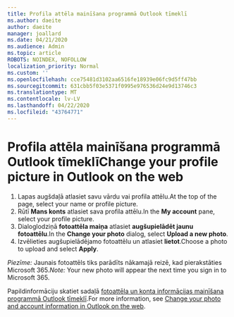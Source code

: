 ```yaml
---
title: Profila attēla mainīšana programmā Outlook tīmeklī
ms.author: daeite
author: daeite
manager: joallard
ms.date: 04/21/2020
ms.audience: Admin
ms.topic: article
ROBOTS: NOINDEX, NOFOLLOW
localization_priority: Normal
ms.custom: ''
ms.openlocfilehash: cce75481d3102aa6516fe18939e06fc9d5ff47bb
ms.sourcegitcommit: 631cbb5f03e5371f0995e976536d24e9d13746c3
ms.translationtype: MT
ms.contentlocale: lv-LV
ms.lasthandoff: 04/22/2020
ms.locfileid: "43764771"
---
```

# <a name="change-your-profile-picture-in-outlook-on-the-web"></a><span data-ttu-id="69a03-102">Profila attēla mainīšana programmā Outlook tīmeklī</span><span class="sxs-lookup"><span data-stu-id="69a03-102">Change your profile picture in Outlook on the web</span></span>

1. <span data-ttu-id="69a03-103">Lapas augšdaļā atlasiet savu vārdu vai profila attēlu.</span><span class="sxs-lookup"><span data-stu-id="69a03-103">At the top of the page, select your name or profile picture.</span></span>
1. <span data-ttu-id="69a03-104">Rūtī **Mans konts** atlasiet sava profila attēlu.</span><span class="sxs-lookup"><span data-stu-id="69a03-104">In the **My account** pane, select your profile picture.</span></span>
1. <span data-ttu-id="69a03-105">Dialoglodziņā **fotoattēla maiņa** atlasiet **augšupielādēt jaunu fotoattēlu**.</span><span class="sxs-lookup"><span data-stu-id="69a03-105">In the **Change your photo** dialog, select **Upload a new photo**.</span></span>
1. <span data-ttu-id="69a03-106">Izvēlieties augšupielādējamo fotoattēlu un atlasiet **lietot**.</span><span class="sxs-lookup"><span data-stu-id="69a03-106">Choose a photo to upload and select **Apply**.</span></span>

<span data-ttu-id="69a03-107">*Piezīme:* Jaunais fotoattēls tiks parādīts nākamajā reizē, kad pierakstāties Microsoft 365.</span><span class="sxs-lookup"><span data-stu-id="69a03-107">*Note:* Your new photo will appear the next time you sign in to Microsoft 365.</span></span>

<span data-ttu-id="69a03-108">Papildinformāciju skatiet sadaļā [fotoattēla un konta informācijas mainīšana programmā Outlook tīmeklī](https://support.office.com/article/b2dbb289-851d-4bed-93c3-3e136f5659ec).</span><span class="sxs-lookup"><span data-stu-id="69a03-108">For more information, see [Change your photo and account information in Outlook on the web](https://support.office.com/article/b2dbb289-851d-4bed-93c3-3e136f5659ec).</span></span>